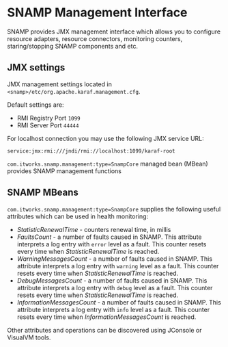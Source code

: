 SNAMP Management Interface
====
SNAMP provides JMX management interface which allows you to configure resource adapters, resource connectors, monitoring counters, staring/stopping SNAMP components and etc.

## JMX settings
JMX management settings located in `<snamp>/etc/org.apache.karaf.management.cfg`.

Default settings are:
* RMI Registry Port `1099`
* RMI Server Port `44444`

For localhost connection you may use the following JMX service URL:
```
service:jmx:rmi:///jndi/rmi://localhost:1099/karaf-root
```

`com.itworks.snamp.management:type=SnampCore` managed bean (MBean) provides SNAMP management functions

## SNAMP MBeans
`com.itworks.snamp.management:type=SnampCore` supplies the following useful attributes which can be used in health monitoring:
* _StatisticRenewalTime_ - counters renewal time, in millis
* _FaultsCount_ - a number of faults caused in SNAMP. This attribute interprets a log entry with `error` level as a fault. This counter resets every time when _StatisticRenewalTime_ is reached.
* _WarningMessagesCount_ - a number of faults caused in SNAMP. This attribute interprets a log entry with `warning` level as a fault. This counter resets every time when _StatisticRenewalTime_ is reached.
* _DebugMessagesCount_ - a number of faults caused in SNAMP. This attribute interprets a log entry with `debug` level as a fault. This counter resets every time when _StatisticRenewalTime_ is reached.
* _InformationMessagesCount_ - a number of faults caused in SNAMP. This attribute interprets a log entry with `info` level as a fault. This counter resets every time when _InformationMessagesCount_ is reached.

Other attributes and operations can be discovered using JConsole or VisualVM tools.
